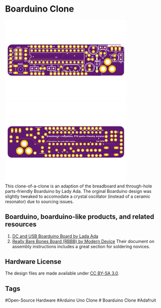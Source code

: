 # Boarduino Clone 
<a href="https://github.com/kalyaninagaraj/Boarduino-Clone/blob/main/Images/topview.png"><img src="Images/topview.png?raw=true" width="400px"></a>&nbsp;&nbsp; <a href="https://github.com/kalyaninagaraj/Boarduino-Clone/blob/main/Images/bottomview.png"><img src="Images/bottomview.png?raw=true" width="400px"></a><br />
This clone-of-a-clone is an adaption of the breadboard and through-hole parts-friendly Boarduino by Lady Ada. The orginal Boarduino design was slightly tweaked to accomodate a crystal oscillator (instead of a ceramic resonator) due to sourcing issues.   

## Boarduino, boarduino-like products, and related resources 
1. [DC and USB Boarduino Board by Lada Ada](https://learn.adafruit.com/boarduino-kits) 
2. [Really Bare Bones Board (RBBB) by Modern Device](https://moderndevice.com/product/rbbb-kit/) Their document on assembly instructions includes a great section for soldering novices.
 
## Hardware License
The design files are made available under [CC BY-SA 3.0](https://creativecommons.org/licenses/by-sa/3.0/).

## Tags
#Open-Source Hardware #Arduino Uno Clone # Boarduino Clone #Adafruit
